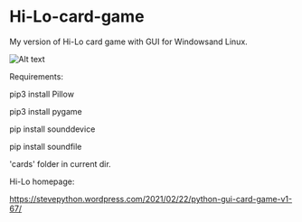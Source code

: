 # Hi-Lo-card-game
My version of Hi-Lo card game with GUI for Windowsand Linux.


![Alt text](https://i.postimg.cc/xTxtMbpW/hi-lo-v2-screenshot1.png "")


Requirements:

pip3 install Pillow

pip3 install pygame

pip install sounddevice

pip install soundfile

'cards' folder in current dir.

Hi-Lo homepage:

https://stevepython.wordpress.com/2021/02/22/python-gui-card-game-v1-67/





